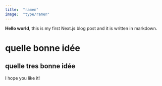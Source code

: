 ```yaml
---
title:  "ramen"
image:  "type/ramen"
---
```


**Hello world**, this is my first Next.js blog post and it is written in markdown.
# quelle bonne idée
## quelle tres bonne idée

I hope you like it!